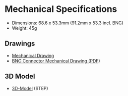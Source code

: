 # <i class="fas fa-ruler-combined"></i> Mechanical Specifications

* Dimensions: 68.6 x 53.3mm (91.2mm x 53.3 incl. BNC)
* Weight: 45g

## Drawings

* <i class="far fa-file-pdf"></i> [Mechanical Drawing](https://github.com/whitebox-labs/whitebox-t2-oshw/raw/main/mechanical/whitebox-t2-mini-mkII-mechanical.pdf)
* <i class="far fa-file-pdf"></i> [BNC Connector Mechanical Drawing (PDF)](https://github.com/whitebox-labs/tentacle/raw/master/hardware/mechanical/bnc_mechanical.pdf)

## 3D Model

* <i class="fas fa-cube"></i> [3D-Model](https://github.com/whitebox-labs/whitebox-t2-oshw/raw/main/mechanical/whitebox-t2-mini-mkII.step.zip) (STEP)
